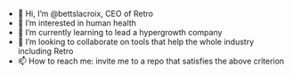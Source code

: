 - 👋 Hi, I’m @bettslacroix, CEO of Retro
- 👀 I’m interested in human health
- 🌱 I’m currently learning to lead a hypergrowth company
- 💞️ I’m looking to collaborate on tools that help the whole industry including Retro
- 📫 How to reach me: invite me to a repo that satisfies the above criterion

<!---
bettslacroix/bettslacroix is a ✨ special ✨ repository because its `README.md` (this file) appears on your GitHub profile.
You can click the Preview link to take a look at your changes.
--->
